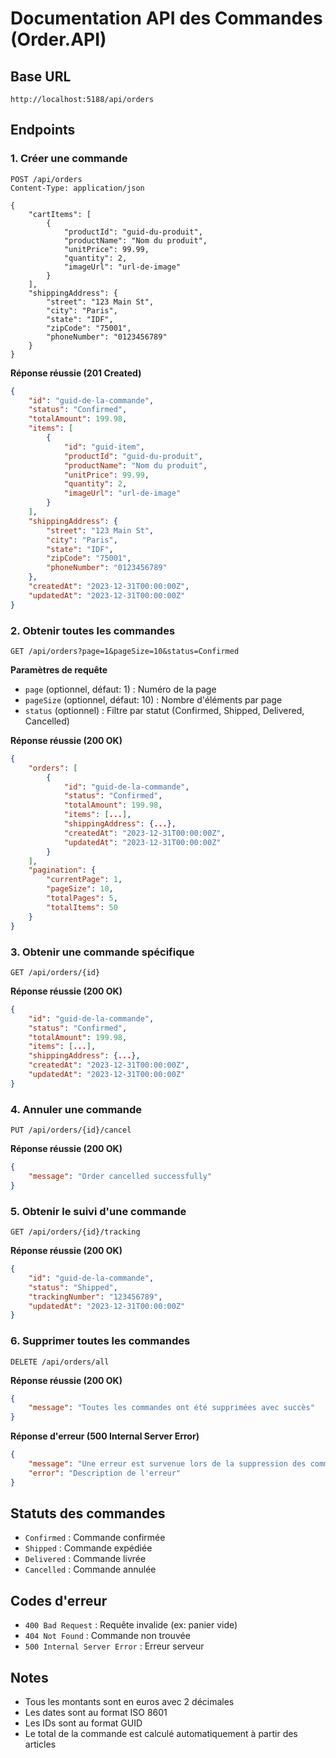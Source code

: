 # Documentation API des Commandes (Order.API)

## Base URL

```
http://localhost:5188/api/orders
```

## Endpoints

### 1. Créer une commande

```http
POST /api/orders
Content-Type: application/json

{
    "cartItems": [
        {
            "productId": "guid-du-produit",
            "productName": "Nom du produit",
            "unitPrice": 99.99,
            "quantity": 2,
            "imageUrl": "url-de-image"
        }
    ],
    "shippingAddress": {
        "street": "123 Main St",
        "city": "Paris",
        "state": "IDF",
        "zipCode": "75001",
        "phoneNumber": "0123456789"
    }
}
```

**Réponse réussie (201 Created)**

```json
{
	"id": "guid-de-la-commande",
	"status": "Confirmed",
	"totalAmount": 199.98,
	"items": [
		{
			"id": "guid-item",
			"productId": "guid-du-produit",
			"productName": "Nom du produit",
			"unitPrice": 99.99,
			"quantity": 2,
			"imageUrl": "url-de-image"
		}
	],
	"shippingAddress": {
		"street": "123 Main St",
		"city": "Paris",
		"state": "IDF",
		"zipCode": "75001",
		"phoneNumber": "0123456789"
	},
	"createdAt": "2023-12-31T00:00:00Z",
	"updatedAt": "2023-12-31T00:00:00Z"
}
```

### 2. Obtenir toutes les commandes

```http
GET /api/orders?page=1&pageSize=10&status=Confirmed
```

**Paramètres de requête**

- `page` (optionnel, défaut: 1) : Numéro de la page
- `pageSize` (optionnel, défaut: 10) : Nombre d'éléments par page
- `status` (optionnel) : Filtre par statut (Confirmed, Shipped, Delivered, Cancelled)

**Réponse réussie (200 OK)**

```json
{
    "orders": [
        {
            "id": "guid-de-la-commande",
            "status": "Confirmed",
            "totalAmount": 199.98,
            "items": [...],
            "shippingAddress": {...},
            "createdAt": "2023-12-31T00:00:00Z",
            "updatedAt": "2023-12-31T00:00:00Z"
        }
    ],
    "pagination": {
        "currentPage": 1,
        "pageSize": 10,
        "totalPages": 5,
        "totalItems": 50
    }
}
```

### 3. Obtenir une commande spécifique

```http
GET /api/orders/{id}
```

**Réponse réussie (200 OK)**

```json
{
    "id": "guid-de-la-commande",
    "status": "Confirmed",
    "totalAmount": 199.98,
    "items": [...],
    "shippingAddress": {...},
    "createdAt": "2023-12-31T00:00:00Z",
    "updatedAt": "2023-12-31T00:00:00Z"
}
```

### 4. Annuler une commande

```http
PUT /api/orders/{id}/cancel
```

**Réponse réussie (200 OK)**

```json
{
	"message": "Order cancelled successfully"
}
```

### 5. Obtenir le suivi d'une commande

```http
GET /api/orders/{id}/tracking
```

**Réponse réussie (200 OK)**

```json
{
	"id": "guid-de-la-commande",
	"status": "Shipped",
	"trackingNumber": "123456789",
	"updatedAt": "2023-12-31T00:00:00Z"
}
```

### 6. Supprimer toutes les commandes

```http
DELETE /api/orders/all
```

**Réponse réussie (200 OK)**

```json
{
	"message": "Toutes les commandes ont été supprimées avec succès"
}
```

**Réponse d'erreur (500 Internal Server Error)**

```json
{
	"message": "Une erreur est survenue lors de la suppression des commandes",
	"error": "Description de l'erreur"
}
```

## Statuts des commandes

- `Confirmed` : Commande confirmée
- `Shipped` : Commande expédiée
- `Delivered` : Commande livrée
- `Cancelled` : Commande annulée

## Codes d'erreur

- `400 Bad Request` : Requête invalide (ex: panier vide)
- `404 Not Found` : Commande non trouvée
- `500 Internal Server Error` : Erreur serveur

## Notes

- Tous les montants sont en euros avec 2 décimales
- Les dates sont au format ISO 8601
- Les IDs sont au format GUID
- Le total de la commande est calculé automatiquement à partir des articles
